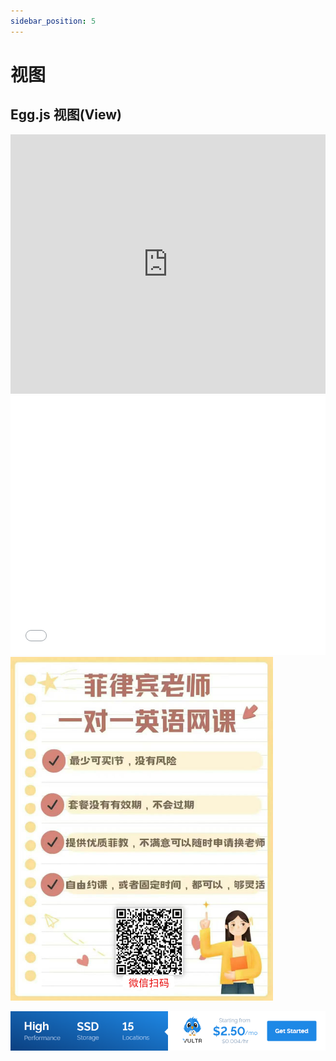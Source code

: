 ```yaml
---
sidebar_position: 5
---
```


# 视图

## Egg.js 视图(View)

<iframe width="100%" height="415" src="https://www.youtube.com/embed/f5_pyIz2p34" frameborder="0" allow="accelerometer; autoplay; encrypted-media; gyroscope; picture-in-picture" allowfullscreen></iframe>
<iframe width="100%" height="415" src="//player.bilibili.com/player.html?aid=840373404&bvid=BV1A54y1R7dW&cid=179350921&page=1" scrolling="no" border="0" frameborder="no" framespacing="0" allowfullscreen="true"> </iframe>

<img src="https://raw.githubusercontent.com/darrenliuwei/darrenliuwei/main/online_class.png" width="420" />

<a href="https://www.vultr.com/?ref=9634529-9J">![](./images/banner_1.png)</a>
